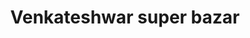 ---
title: "Venkateshwar super bazar"
url: /kalaburagi/venkateshwar-super-bazar/
shop: supermarket
---